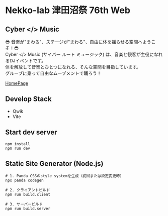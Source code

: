 # Nekko-lab 津田沼祭 76th Web
## Cyber </> Music
😎 音楽が​"まわる​"、​ステージが​"まわる​"、​自由に​体を​揺らせる​空間へようこそ！​ 😎  
Cyber </> Music (サイバー ルート ミュージック) は、​音楽と​観客が​主役に​なれる​DJイベントです。  
体を​解放して​音楽と​ひとつに​なれる、​そんな​空間を​目指しています。  
グルーブに​乗って​自由な​ムーブメントで​踊ろう！

[HomePage](https://numasai2024.nekko-lab.dev/)

## Develop Stack
- Qwik
- Vite

## Start dev server

```shell
npm install
npm run dev
```

## Static Site Generator (Node.js)

```shell
# 1. Panda CSSのstyle systemを生成（初回または設定変更時）
npx panda codegen

# 2. クライアントビルド
npm run build.client

# 3. サーバービルド
npm run build.server
```
